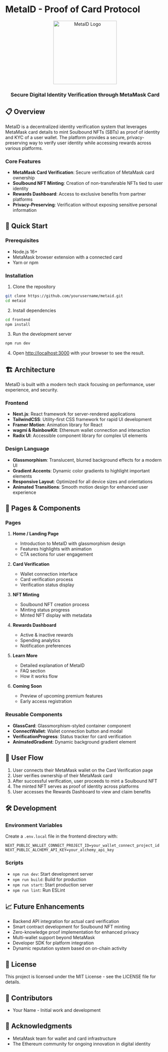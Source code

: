 # MetaID - Proof of Card Protocol

<div align="center">
  <img src="https://via.placeholder.com/200x200.png?text=MetaID" alt="MetaID Logo" width="200" height="200">
  <h3>Secure Digital Identity Verification through MetaMask Card</h3>
</div>

## 📋 Overview

MetaID is a decentralized identity verification system that leverages MetaMask card details to mint Soulbound NFTs (SBTs) as proof of identity and KYC of a user wallet. The platform provides a secure, privacy-preserving way to verify user identity while accessing rewards across various platforms.

### Core Features

- **MetaMask Card Verification**: Secure verification of MetaMask card ownership
- **Soulbound NFT Minting**: Creation of non-transferable NFTs tied to user identity
- **Rewards Dashboard**: Access to exclusive benefits from partner platforms
- **Privacy-Preserving**: Verification without exposing sensitive personal information

## 🚀 Quick Start

### Prerequisites

- Node.js 16+ 
- MetaMask browser extension with a connected card
- Yarn or npm

### Installation

1. Clone the repository

```bash
git clone https://github.com/yourusername/metaid.git
cd metaid
```

2. Install dependencies

```bash
cd frontend
npm install
```

3. Run the development server

```bash
npm run dev
```

4. Open [http://localhost:3000](http://localhost:3000) with your browser to see the result.

## 🏗️ Architecture

MetaID is built with a modern tech stack focusing on performance, user experience, and security.

### Frontend

- **Next.js**: React framework for server-rendered applications
- **TailwindCSS**: Utility-first CSS framework for rapid UI development
- **Framer Motion**: Animation library for React
- **wagmi & RainbowKit**: Ethereum wallet connection and interaction
- **Radix UI**: Accessible component library for complex UI elements

### Design Language

- **Glassmorphism**: Translucent, blurred background effects for a modern UI
- **Gradient Accents**: Dynamic color gradients to highlight important elements
- **Responsive Layout**: Optimized for all device sizes and orientations
- **Animated Transitions**: Smooth motion design for enhanced user experience

## 📱 Pages & Components

### Pages

1. **Home / Landing Page**
   - Introduction to MetaID with glassmorphism design
   - Features highlights with animation
   - CTA sections for user engagement

2. **Card Verification**
   - Wallet connection interface
   - Card verification process
   - Verification status display

3. **NFT Minting**
   - Soulbound NFT creation process
   - Minting status progress
   - Minted NFT display with metadata

4. **Rewards Dashboard**
   - Active & inactive rewards
   - Spending analytics
   - Notification preferences

5. **Learn More**
   - Detailed explanation of MetaID
   - FAQ section
   - How it works flow

6. **Coming Soon**
   - Preview of upcoming premium features
   - Early access registration

### Reusable Components

- **GlassCard**: Glassmorphism-styled container component
- **ConnectWallet**: Wallet connection button and modal
- **VerificationProgress**: Status tracker for card verification
- **AnimatedGradient**: Dynamic background gradient element

## 🔄 User Flow

1. User connects their MetaMask wallet on the Card Verification page
2. User verifies ownership of their MetaMask card
3. After successful verification, user proceeds to mint a Soulbound NFT
4. The minted NFT serves as proof of identity across platforms
5. User accesses the Rewards Dashboard to view and claim benefits

## 🛠️ Development

### Environment Variables

Create a `.env.local` file in the frontend directory with:

```
NEXT_PUBLIC_WALLET_CONNECT_PROJECT_ID=your_wallet_connect_project_id
NEXT_PUBLIC_ALCHEMY_API_KEY=your_alchemy_api_key
```

### Scripts

- `npm run dev`: Start development server
- `npm run build`: Build for production
- `npm run start`: Start production server
- `npm run lint`: Run ESLint

## 📈 Future Enhancements

- Backend API integration for actual card verification
- Smart contract development for Soulbound NFT minting
- Zero-knowledge proof implementation for enhanced privacy
- Multi-wallet support beyond MetaMask
- Developer SDK for platform integration
- Dynamic reputation system based on on-chain activity

## 📄 License

This project is licensed under the MIT License - see the LICENSE file for details.

## 👥 Contributors

- Your Name - Initial work and development

## 🙏 Acknowledgments

- MetaMask team for wallet and card infrastructure
- The Ethereum community for ongoing innovation in digital identity
